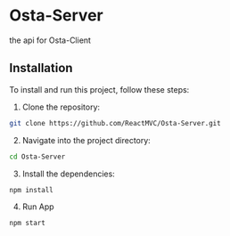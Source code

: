 # Osta-Server
the api for Osta-Client

## Installation

To install and run this project, follow these steps:

1. Clone the repository:

```bash
git clone https://github.com/ReactMVC/Osta-Server.git
```

2. Navigate into the project directory:

```bash
cd Osta-Server
```

3. Install the dependencies:

```bash
npm install
```

4. Run App

```bash
npm start
```
